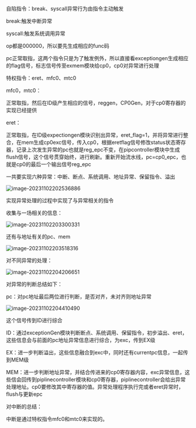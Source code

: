 自陷指令：break、syscall异常行为由指令主动触发

break:触发中断异常

syscall:触发系统调用异常

op都是000000，所以要先生成相应的func码

pc正常取指，这两个指令只是为了触发例外，所以直接看exceptiongen生成相应的flag信号，标志信号传至exmem模块给cp0，cp0对异常进行处理



特权指令：eret、mfc0、mtc0

mfc0，mtc0：

正常取指，然后在ID级产生相应的信号，reggen，CP0Gen，对于cp0寄存器的实现已经提供

eret：

正常取指，在ID级expectiongen模块识别出异常，eret_flag=1，并将异常进行整合，在mem生成cp0exc信号，传入cp0，根据eretflag信号修改status状态寄存器，记录上次发生异常的pc也就是reg_epc不变，在pipcontroller模块中生成flush信号，这个信号贯穿始终，进行刷新。重新开始流水线，pc=cp0_epc，也就是cp0的最后一个输出信号reg_epc





一共要实现六种异常：中断、断点、系统调用、地址异常、保留指令、溢出

![image-20231102202536886](C:\Users\hp\AppData\Roaming\Typora\typora-user-images\image-20231102202536886.png)

实现异常处理的过程中实现了与异常相关的指令

收集与一场相关的信息：

![image-20231102203300331](C:\Users\hp\AppData\Roaming\Typora\typora-user-images\image-20231102203300331.png)

还有与地址有关的pc、mem

![image-20231102203518316](C:\Users\hp\AppData\Roaming\Typora\typora-user-images\image-20231102203518316.png)

对不同异常的处理：

![image-20231102204206651](C:\Users\hp\AppData\Roaming\Typora\typora-user-images\image-20231102204206651.png)







对异常的判断总结如下：

pc：对pc地址最后两位进行判断，是否对齐，未对齐则地址异常

![image-20231102204410490](C:\Users\hp\AppData\Roaming\Typora\typora-user-images\image-20231102204410490.png)

这个信号传到ID进行综合



ID：通过exceptionGen模块判断断点、系统调用、保留指令，初步溢出、eret，这些信息会与前面的pc地址异常信息进行综合，为exc，传到EX级



EX：进一步判断溢出，这些信息融合到exc中，同时还有currentpc信息，一起传到MEM级



MEM：进一步判断地址异常，并结合传进来的cp0寄存器内容，exc异常信息，这些信会回传到piplinecontroller模块和cp0寄存器，piplinecontroller会给出异常处理地址。cp0要修改其中寄存器的值。异常处理程序执行完或者eret异常时，flush与更新epc









对中断的总结：

中断是通过特权指令mfc0和mtc0来实现的。





